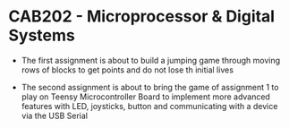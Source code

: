 # CAB202 - Microprocessor & Digital Systems 

- The first assignment is about to build a jumping game through moving rows of blocks to get points and do not lose th initial lives 

- The second assignment is about to bring the game of assignment 1 to play on Teensy Microcontroller Board to implement more advanced features with LED, joysticks, button and communicating with a device via the USB Serial
